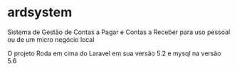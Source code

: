 # ardsystem
Sistema de Gestão de Contas a Pagar e Contas a Receber para uso pessoal ou de um micro negócio local

O projeto Roda em cima do Laravel em sua versão 5.2 e mysql na versão 5.6
